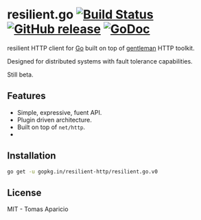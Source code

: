# resilient.go [![Build Status](https://travis-ci.org/resilient-http/resilient.go.png)](https://travis-ci.org/resilient-http/resilient.go) [![GitHub release](http://img.shields.io/github/tag/resilient-http/resilient.go.svg?style=flat-square)](https://github.com/resilient-http/resilient.go/releases) [![GoDoc](https://godoc.org/github.com/resilient-http/resilient.go?status.svg)](https://godoc.org/github.com/resilient-http/resilient.go)

resilient HTTP client for [Go](http://golang.org) built on top of [gentleman](https://github.com/h2non/gentleman) HTTP toolkit.

Designed for distributed systems with fault tolerance capabilities. 

Still beta.

## Features

- Simple, expressive, fuent API.
- Plugin driven architecture.
- Built on top of `net/http`.
- 

## Installation

```bash
go get -u gopkg.in/resilient-http/resilient.go.v0
```

## License 

MIT - Tomas Aparicio
